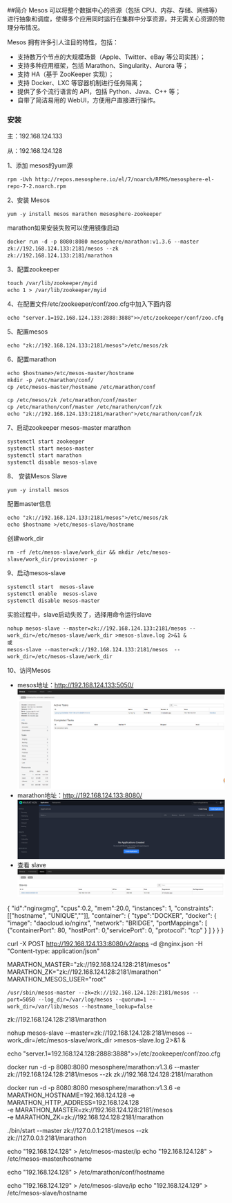 ##简介
Mesos 可以将整个数据中心的资源（包括 CPU、内存、存储、网络等）进行抽象和调度，使得多个应用同时运行在集群中分享资源，并无需关心资源的物理分布情况。

Mesos 拥有许多引人注目的特性，包括：
- 支持数万个节点的大规模场景（Apple、Twitter、eBay 等公司实践）；
- 支持多种应用框架，包括 Marathon、Singularity、Aurora 等；
- 支持 HA（基于 ZooKeeper 实现）；
- 支持 Docker、LXC 等容器机制进行任务隔离；
- 提供了多个流行语言的 API，包括 Python、Java、C++ 等；
- 自带了简洁易用的 WebUI，方便用户直接进行操作。

### 安装
主：192.168.124.133

从：192.168.124.128

1、添加 mesos的yum源
```
rpm -Uvh http://repos.mesosphere.io/el/7/noarch/RPMS/mesosphere-el-repo-7-2.noarch.rpm
```
2、安装 Mesos
```
yum -y install mesos marathon mesosphere-zookeeper
```
marathon如果安装失败可以使用镜像启动
```
docker run -d -p 8080:8080 mesosphere/marathon:v1.3.6 --master zk://192.168.124.133:2181/mesos --zk zk://192.168.124.133:2181/marathon
```
3、配置zookeeper
```
touch /var/lib/zookeeper/myid
echo 1 > /var/lib/zookeeper/myid
```
4、在配置文件/etc/zookeeper/conf/zoo.cfg中加入下面内容
```
echo "server.1=192.168.124.133:2888:3888">>/etc/zookeeper/conf/zoo.cfg
```
5、配置mesos
```
echo "zk://192.168.124.133:2181/mesos">/etc/mesos/zk
```
6、配置marathon
```
echo $hostname>/etc/mesos-master/hostname
mkdir -p /etc/marathon/conf/
cp /etc/mesos-master/hostname /etc/marathon/conf
```
```
cp /etc/mesos/zk /etc/marathon/conf/master
cp /etc/marathon/conf/master /etc/marathon/conf/zk
echo "zk://192.168.124.133:2181/marathon">/etc/marathon/conf/zk
```
7、启动zookeeper mesos-master marathon
```
systemctl start zookeeper 
systemctl start mesos-master
systemctl start marathon
systemctl disable mesos-slave
```
8、 安装Mesos Slave
```
yum -y install mesos
```
配置master信息
```
echo "zk://192.168.124.133:2181/mesos">/etc/mesos/zk
echo $hostname >/etc/mesos-slave/hostname
```
创建work_dir
```
rm -rf /etc/mesos-slave/work_dir && mkdir /etc/mesos-slave/work_dir/provisioner -p
```
9、启动mesos-slave
```
systemctl start  mesos-slave 
systemctl enable  mesos-slave
systemctl disable mesos-master
```
实验过程中，slave启动失败了，选择用命令运行slave
```
nohup mesos-slave --master=zk://192.168.124.133:2181/mesos --work_dir=/etc/mesos-slave/work_dir >mesos-slave.log 2>&1 &
或
mesos-slave --master=zk://192.168.124.133:2181/mesos  --work_dir=/etc/mesos-slave/work_dir
```
10、访问Mesos
- mesos地址：http://192.168.124.133:5050/
![](https://github.com/gmg0829/Img/blob/master/mesos/mesos-index.png?raw=true)
- marathon地址：http://192.168.124.133:8080/
![](https://github.com/gmg0829/Img/blob/master/mesos/marthon.png?raw=true)
- 查看 slave
![](https://github.com/gmg0829/Img/blob/master/mesos/mesos-agent.png?raw=true)




{
  "id":"nginxgmg",
  "cpus":0.2,
  "mem":20.0,
  "instances": 1,
  "constraints": [["hostname", "UNIQUE",""]],
  "container": {
  "type":"DOCKER",
  "docker": {
     "image": "daocloud.io/nginx",
     "network": "BRIDGE",
     "portMappings": [
        {"containerPort": 80, "hostPort": 0,"servicePort": 0, "protocol": "tcp" }
      ]
    }
  }
}

 curl -X POST http://192.168.124.133:8080/v2/apps -d @nginx.json -H "Content-type: application/json"

MARATHON_MASTER="zk://192.168.124.128:2181/mesos"
MARATHON_ZK="zk://192.168.124.128:2181/marathon"
MARATHON_MESOS_USER="root"

```
/usr/sbin/mesos-master --zk=zk://192.168.124.128:2181/mesos --port=5050 --log_dir=/var/log/mesos --quorum=1 --work_dir=/var/lib/mesos --hostname_lookup=false
```

zk://192.168.124.128:2181/marathon 

nohup mesos-slave --master=zk://192.168.124.128:2181/mesos --work_dir=/etc/mesos-slave/work_dir >mesos-slave.log 2>&1 &

echo "server.1=192.168.124.128:2888:3888">>/etc/zookeeper/conf/zoo.cfg


docker run -d -p 8080:8080 mesosphere/marathon:v1.3.6 --master zk://192.168.124.128:2181/mesos --zk zk://192.168.124.128:2181/marathon

docker run -d -p 8080:8080 mesosphere/marathon:v1.3.6 -e MARATHON_HOSTNAME=192.168.124.128  -e MARATHON_HTTP_ADDRESS=192.168.124.128 \
-e MARATHON_MASTER=zk://192.168.124.128:2181/mesos \
-e MARATHON_ZK=zk://192.168.124.128:2181/marathon 

./bin/start --master zk://127.0.0.1:2181/mesos --zk zk://127.0.0.1:2181/marathon

echo "192.168.124.128" > /etc/mesos-master/ip
echo "192.168.124.128" > /etc/mesos-master/hostname

echo "192.168.124.128" > /etc/marathon/conf/hostname


echo "192.168.124.129" > /etc/mesos-slave/ip
echo "192.168.124.129" > /etc/mesos-slave/hostname